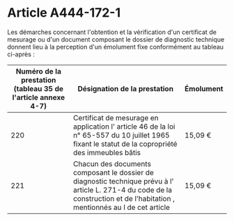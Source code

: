 # Article A444-172-1

Les démarches concernant l'obtention et la vérification d'un certificat de mesurage ou d'un document composant le dossier de diagnostic technique donnent lieu à la perception d'un émolument fixe conformément au tableau ci-après :

|  Numéro de la prestation (tableau 35 de l'article annexe 4-7) |  Désignation de la prestation |  Émolument |
| --- | --- | --- |
|  220 |  Certificat de mesurage en application l' article 46 de la loi n° 65-557 du 10 juillet 1965 fixant le statut de la copropriété des immeubles bâtis |  15,09 € |
|  221 |  Chacun des documents composant le dossier de diagnostic technique prévu à l' article L. 271-4 du code de la construction et de l'habitation , mentionnés au I de cet article |  15,09 € |
